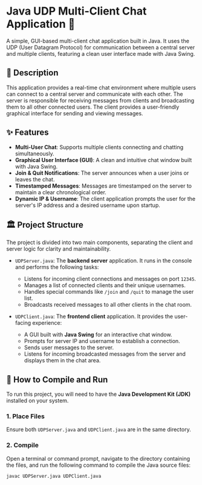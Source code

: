 # Java UDP Multi-Client Chat Application 💬

A simple, GUI-based multi-client chat application built in Java. It uses the UDP (User Datagram Protocol) for communication between a central server and multiple clients, featuring a clean user interface made with Java Swing.

## 📝 Description

This application provides a real-time chat environment where multiple users can connect to a central server and communicate with each other. The server is responsible for receiving messages from clients and broadcasting them to all other connected users. The client provides a user-friendly graphical interface for sending and viewing messages.

## ✨ Features

- **Multi-User Chat**: Supports multiple clients connecting and chatting simultaneously.
- **Graphical User Interface (GUI)**: A clean and intuitive chat window built with Java Swing.
- **Join & Quit Notifications**: The server announces when a user joins or leaves the chat.
- **Timestamped Messages**: Messages are timestamped on the server to maintain a clear chronological order.
- **Dynamic IP & Username**: The client application prompts the user for the server's IP address and a desired username upon startup.

## 🏛️ Project Structure

The project is divided into two main components, separating the client and server logic for clarity and maintainability.

- `UDPServer.java`: The **backend server** application. It runs in the console and performs the following tasks:
    - Listens for incoming client connections and messages on port `12345`.
    - Manages a list of connected clients and their unique usernames.
    - Handles special commands like `/join` and `/quit` to manage the user list.
    - Broadcasts received messages to all other clients in the chat room.

- `UDPClient.java`: The **frontend client** application. It provides the user-facing experience:
    - A GUI built with **Java Swing** for an interactive chat window.
    - Prompts for server IP and username to establish a connection.
    - Sends user messages to the server.
    - Listens for incoming broadcasted messages from the server and displays them in the chat area.

## 🚀 How to Compile and Run

To run this project, you will need to have the **Java Development Kit (JDK)** installed on your system.

### 1. Place Files

Ensure both `UDPServer.java` and `UDPClient.java` are in the same directory.

### 2. Compile

Open a terminal or command prompt, navigate to the directory containing the files, and run the following command to compile the Java source files:

```bash
javac UDPServer.java UDPClient.java